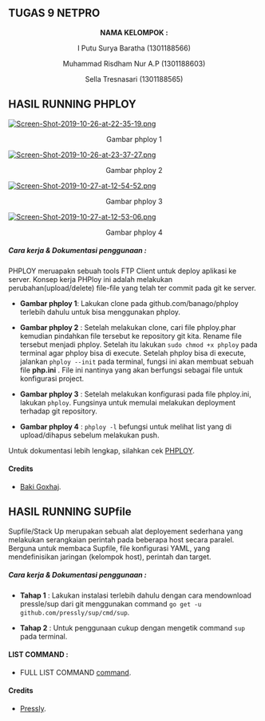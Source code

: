 ## TUGAS 9 NETPRO ##

<p align="center"
  <a><strong>  NAMA KELOMPOK :  </strong></a> 
</p>
<p align="center">
  <a>  I Putu Surya Baratha (1301188566)  </a> 
</p> 

<p align="center">
  <a>  Muhammad Risdham Nur A.P (1301188603)  </a> 
</p>

<p align="center">
  <a>  Sella Tresnasari  (1301188565)  </a> 
</p> 

## HASIL RUNNING PHPLOY ##

[![Screen-Shot-2019-10-26-at-22-35-19.png](https://i.postimg.cc/HWJSN4sL/Screen-Shot-2019-10-26-at-22-35-19.png)](https://postimg.cc/7bkMGzzv)

<p align="center">
  <a> Gambar phploy 1 </a>
</p>

[![Screen-Shot-2019-10-26-at-23-37-27.png](https://i.postimg.cc/KYqNq46L/Screen-Shot-2019-10-26-at-23-37-27.png)](https://postimg.cc/SX9CjQNN)

<p align="center">
  <a> Gambar phploy 2 </a>
</p>

[![Screen-Shot-2019-10-27-at-12-54-52.png](https://i.postimg.cc/8kxVXmMp/Screen-Shot-2019-10-27-at-12-54-52.png)](https://postimg.cc/t7dfYPBw)

<p align="center">
  <a> Gambar phploy 3 </a>
</p>

[![Screen-Shot-2019-10-27-at-12-53-06.png](https://i.postimg.cc/rpMVnw18/Screen-Shot-2019-10-27-at-12-53-06.png)](https://postimg.cc/Bj7fts7y)

<p align="center">
  <a> Gambar phploy 4 </a>
</p>

##### Cara kerja & Dokumentasi penggunaan : #####

PHPLOY meruapakn sebuah tools FTP Client untuk deploy aplikasi ke server. Konsep kerja PHPloy ini adalah melakukan perubahan(upload/delete) file-file yang telah ter commit pada git ke server.

* __Gambar phploy 1__: Lakukan clone pada github.com/banago/phploy terlebih dahulu untuk bisa menggunakan phploy. 

* __Gambar phploy 2__ : Setelah melakukan clone, cari file phploy.phar kemudian pindahkan file tersebut ke repository git kita. Rename file tersebut menjadi phploy. Setelah itu lakukan `sudo chmod +x phploy` pada terminal agar phploy bisa di execute. Setelah phploy bisa di execute, jalankan `phploy --init` pada terminal, fungsi ini akan membuat sebuah file __php.ini__ . File ini nantinya yang akan berfungsi sebagai file untuk konfigurasi project.

* __Gambar phploy 3__ : Setelah melakukan konfigurasi pada file phploy.ini, lakukan `phploy`. Fungsinya untuk memulai melakukan deployment terhadap git repository.

* __Gambar phploy 4__ : `phploy -l` befungsi untuk melihat list yang di upload/dihapus sebelum melakukan push.

Untuk dokumentasi lebih lengkap, silahkan cek [PHPLOY](https://github.com/banago/phploy).

#### Credits ####
* [Baki Goxhaj](https://github.com/banago).

## HASIL RUNNING SUPfile ##

Supfile/Stack Up merupakan sebuah alat deployement sederhana yang melakukan serangkaian perintah pada beberapa host secara paralel. Berguna untuk membaca Supfile, file konfigurasi YAML, yang mendefinisikan jaringan (kelompok host), perintah dan target.

##### Cara kerja & Dokumentasi penggunaan : #####

* __Tahap 1__ : Lakukan instalasi terlebih dahulu dengan cara mendownload pressle/sup dari git menggunakan command `go get -u github.com/pressly/sup/cmd/sup`.

* __Tahap 2__ : Untuk penggunaan cukup dengan mengetik command `sup` pada terminal. 

#### LIST COMMAND : ####
* FULL LIST COMMAND [command](https://github.com/pressly/sup).


#### Credits ####
* [Pressly](https://github.com/pressly).






